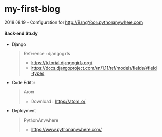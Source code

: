 # my-first-blog
2018.08.19 - 
Configuration for http://BangYoon.pythonanywhere.com 

#### Back-end Study
- Django 
  > Reference : djangogirls
  >- https://tutorial.djangogirls.org/
  >- https://docs.djangoproject.com/en/1.11/ref/models/fields/#field-types

- Code Editor
  > Atom
  >- Download : https://atom.io/
  
- Deployment
  > PythonAnywhere
  >- https://www.pythonanywhere.com/
